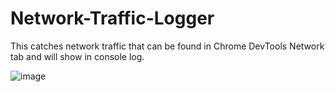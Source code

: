 # Network-Traffic-Logger
This catches network traffic that can be found in Chrome DevTools Network tab and will show in console log.

![image](https://github.com/user-attachments/assets/63c4da21-db50-49f2-bd34-9fbf50b298c1)
